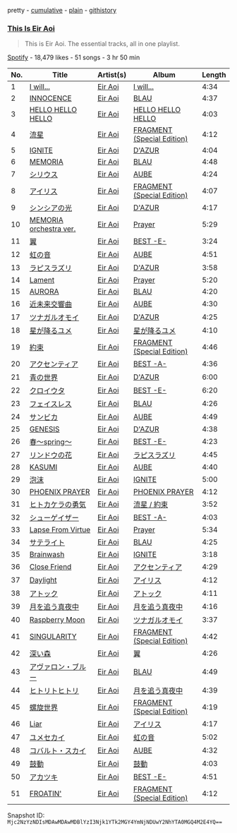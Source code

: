 pretty - [cumulative](/playlists/cumulative/37i9dQZF1DZ06evO0BRqs5.md) - [plain](/playlists/plain/37i9dQZF1DZ06evO0BRqs5) - [githistory](https://github.githistory.xyz/mackorone/spotify-playlist-archive/blob/main/playlists/plain/37i9dQZF1DZ06evO0BRqs5)

### [This Is Eir Aoi](https://open.spotify.com/playlist/37i9dQZF1DZ06evO0BRqs5)

> This is Eir Aoi\. The essential tracks, all in one playlist.

[Spotify](https://open.spotify.com/user/spotify) - 18,479 likes - 51 songs - 3 hr 50 min

| No. | Title | Artist(s) | Album | Length |
|---|---|---|---|---|
| 1 | [I will...](https://open.spotify.com/track/4DGJQEY7NUtuKRL6IX20U6) | [Eir Aoi](https://open.spotify.com/artist/18moNotPmBWa2YZtRnIoZ3) | [I will...](https://open.spotify.com/album/5NiJNFnTIXAY1vbDLOaohA) | 4:34 |
| 2 | [INNOCENCE](https://open.spotify.com/track/0N63llGavaESfPRIZkDkvL) | [Eir Aoi](https://open.spotify.com/artist/18moNotPmBWa2YZtRnIoZ3) | [BLAU](https://open.spotify.com/album/6zZ0a3V5fbQtoMFHmM7kwq) | 4:37 |
| 3 | [HELLO HELLO HELLO](https://open.spotify.com/track/2CR2wXrrSqyAIegVOl8IzF) | [Eir Aoi](https://open.spotify.com/artist/18moNotPmBWa2YZtRnIoZ3) | [HELLO HELLO HELLO](https://open.spotify.com/album/5gAsDpWG0nCLBdJSVkGXs7) | 4:03 |
| 4 | [流星](https://open.spotify.com/track/08qU2grYIu0XldcJZ7jEOb) | [Eir Aoi](https://open.spotify.com/artist/18moNotPmBWa2YZtRnIoZ3) | [FRAGMENT \(Special Edition\)](https://open.spotify.com/album/6m8TwU9kiKfJXH3hMuLSrO) | 4:12 |
| 5 | [IGNITE](https://open.spotify.com/track/5ivhfpfnoHhD8rUI2t3aJG) | [Eir Aoi](https://open.spotify.com/artist/18moNotPmBWa2YZtRnIoZ3) | [D'AZUR](https://open.spotify.com/album/7pwF54HCSkFDYcBqLJDrGr) | 4:04 |
| 6 | [MEMORIA](https://open.spotify.com/track/6qpGlLv9MHaChP5hEx6Pni) | [Eir Aoi](https://open.spotify.com/artist/18moNotPmBWa2YZtRnIoZ3) | [BLAU](https://open.spotify.com/album/6zZ0a3V5fbQtoMFHmM7kwq) | 4:48 |
| 7 | [シリウス](https://open.spotify.com/track/5OCVWpORIRjRU12dHocyDa) | [Eir Aoi](https://open.spotify.com/artist/18moNotPmBWa2YZtRnIoZ3) | [AUBE](https://open.spotify.com/album/2QEH6Q8uI01AyEn5GYAMcT) | 4:24 |
| 8 | [アイリス](https://open.spotify.com/track/3Bl9pbEgCoSnm50nG93bvL) | [Eir Aoi](https://open.spotify.com/artist/18moNotPmBWa2YZtRnIoZ3) | [FRAGMENT \(Special Edition\)](https://open.spotify.com/album/6m8TwU9kiKfJXH3hMuLSrO) | 4:07 |
| 9 | [シンシアの光](https://open.spotify.com/track/1mJgEIOFtgA4Ako3Xlyxo4) | [Eir Aoi](https://open.spotify.com/artist/18moNotPmBWa2YZtRnIoZ3) | [D'AZUR](https://open.spotify.com/album/7pwF54HCSkFDYcBqLJDrGr) | 4:17 |
| 10 | [MEMORIA orchestra ver.](https://open.spotify.com/track/1YrXad2wkK4EvhHDQtvHFo) | [Eir Aoi](https://open.spotify.com/artist/18moNotPmBWa2YZtRnIoZ3) | [Prayer](https://open.spotify.com/album/0Kldsox7QejFK1xNkLsNkp) | 5:29 |
| 11 | [翼](https://open.spotify.com/track/5SkZRPhrXieDDT5LIWkiDB) | [Eir Aoi](https://open.spotify.com/artist/18moNotPmBWa2YZtRnIoZ3) | [BEST \-E\-](https://open.spotify.com/album/6rjMSW0RSSr82ferEWoA3A) | 3:24 |
| 12 | [虹の音](https://open.spotify.com/track/0PQjMVtI9hNKKf7rOyV94S) | [Eir Aoi](https://open.spotify.com/artist/18moNotPmBWa2YZtRnIoZ3) | [AUBE](https://open.spotify.com/album/2QEH6Q8uI01AyEn5GYAMcT) | 4:51 |
| 13 | [ラピスラズリ](https://open.spotify.com/track/5gW0U6PfSZxs3ZqcQvIf6L) | [Eir Aoi](https://open.spotify.com/artist/18moNotPmBWa2YZtRnIoZ3) | [D'AZUR](https://open.spotify.com/album/7pwF54HCSkFDYcBqLJDrGr) | 3:58 |
| 14 | [Lament](https://open.spotify.com/track/3ZbnAjOJxirsvgoq5Y9Op5) | [Eir Aoi](https://open.spotify.com/artist/18moNotPmBWa2YZtRnIoZ3) | [Prayer](https://open.spotify.com/album/0Kldsox7QejFK1xNkLsNkp) | 5:20 |
| 15 | [AURORA](https://open.spotify.com/track/1j8GsYtk19jz7rtGdKuFYM) | [Eir Aoi](https://open.spotify.com/artist/18moNotPmBWa2YZtRnIoZ3) | [BLAU](https://open.spotify.com/album/6zZ0a3V5fbQtoMFHmM7kwq) | 4:20 |
| 16 | [近未来交響曲](https://open.spotify.com/track/4hMcTL6kTCzIgmOxQJlqoz) | [Eir Aoi](https://open.spotify.com/artist/18moNotPmBWa2YZtRnIoZ3) | [AUBE](https://open.spotify.com/album/2QEH6Q8uI01AyEn5GYAMcT) | 4:30 |
| 17 | [ツナガルオモイ](https://open.spotify.com/track/3VFdCj1qd29ODOSDvGxhOQ) | [Eir Aoi](https://open.spotify.com/artist/18moNotPmBWa2YZtRnIoZ3) | [D'AZUR](https://open.spotify.com/album/7pwF54HCSkFDYcBqLJDrGr) | 4:25 |
| 18 | [星が降るユメ](https://open.spotify.com/track/1tsHgDDNkX2eUBvh8hTDhL) | [Eir Aoi](https://open.spotify.com/artist/18moNotPmBWa2YZtRnIoZ3) | [星が降るユメ](https://open.spotify.com/album/3eEkOmo0lmc3MfcfXoNxiJ) | 4:10 |
| 19 | [約束](https://open.spotify.com/track/28YoNQJtIp77Nn3h8fl5Dv) | [Eir Aoi](https://open.spotify.com/artist/18moNotPmBWa2YZtRnIoZ3) | [FRAGMENT \(Special Edition\)](https://open.spotify.com/album/6m8TwU9kiKfJXH3hMuLSrO) | 4:46 |
| 20 | [アクセンティア](https://open.spotify.com/track/0mLK9TPqJ92eRPoJjrJIi9) | [Eir Aoi](https://open.spotify.com/artist/18moNotPmBWa2YZtRnIoZ3) | [BEST \-A\-](https://open.spotify.com/album/2fVMvoKy9XWekpbdyyTFg5) | 4:36 |
| 21 | [青の世界](https://open.spotify.com/track/7LWlnwNCg5OtJynBCSqxzG) | [Eir Aoi](https://open.spotify.com/artist/18moNotPmBWa2YZtRnIoZ3) | [D'AZUR](https://open.spotify.com/album/7pwF54HCSkFDYcBqLJDrGr) | 6:00 |
| 22 | [クロイウタ](https://open.spotify.com/track/2BhzgvThTqaQpDBr1fmkM8) | [Eir Aoi](https://open.spotify.com/artist/18moNotPmBWa2YZtRnIoZ3) | [BEST \-E\-](https://open.spotify.com/album/6rjMSW0RSSr82ferEWoA3A) | 6:20 |
| 23 | [フェイスレス](https://open.spotify.com/track/7nshgkx5EE57GFPKu89x4y) | [Eir Aoi](https://open.spotify.com/artist/18moNotPmBWa2YZtRnIoZ3) | [BLAU](https://open.spotify.com/album/6zZ0a3V5fbQtoMFHmM7kwq) | 4:26 |
| 24 | [サンビカ](https://open.spotify.com/track/5w8BuUpt4CORux5GjRAtXd) | [Eir Aoi](https://open.spotify.com/artist/18moNotPmBWa2YZtRnIoZ3) | [AUBE](https://open.spotify.com/album/2QEH6Q8uI01AyEn5GYAMcT) | 4:49 |
| 25 | [GENESIS](https://open.spotify.com/track/5qXYkYpk5e5rS07lU3USCC) | [Eir Aoi](https://open.spotify.com/artist/18moNotPmBWa2YZtRnIoZ3) | [D'AZUR](https://open.spotify.com/album/7pwF54HCSkFDYcBqLJDrGr) | 4:38 |
| 26 | [春〜spring〜](https://open.spotify.com/track/6Qot77kbGLMMlNsDnEEyN0) | [Eir Aoi](https://open.spotify.com/artist/18moNotPmBWa2YZtRnIoZ3) | [BEST \-E\-](https://open.spotify.com/album/6rjMSW0RSSr82ferEWoA3A) | 4:23 |
| 27 | [リンドウの花](https://open.spotify.com/track/3jfBeW2K8C2Fer7Eu3Reef) | [Eir Aoi](https://open.spotify.com/artist/18moNotPmBWa2YZtRnIoZ3) | [ラピスラズリ](https://open.spotify.com/album/2QieGS3vilhPJo88el8l8G) | 4:45 |
| 28 | [KASUMI](https://open.spotify.com/track/3v1Y19mw44JozuYjBu6LxT) | [Eir Aoi](https://open.spotify.com/artist/18moNotPmBWa2YZtRnIoZ3) | [AUBE](https://open.spotify.com/album/2QEH6Q8uI01AyEn5GYAMcT) | 4:40 |
| 29 | [泡沫](https://open.spotify.com/track/51zZOB0rwq7Hr304eY1pJd) | [Eir Aoi](https://open.spotify.com/artist/18moNotPmBWa2YZtRnIoZ3) | [IGNITE](https://open.spotify.com/album/4fGKgbMhkwR26lTC8GTFGB) | 5:00 |
| 30 | [PHOENIX PRAYER](https://open.spotify.com/track/034PmlTJzGmjITEBl80ya8) | [Eir Aoi](https://open.spotify.com/artist/18moNotPmBWa2YZtRnIoZ3) | [PHOENIX PRAYER](https://open.spotify.com/album/3sF10xHFVzOntlAtqkuB3Q) | 4:12 |
| 31 | [ヒトカケラの勇気](https://open.spotify.com/track/1x6DIYGxyHTYUFgmGEd4Ey) | [Eir Aoi](https://open.spotify.com/artist/18moNotPmBWa2YZtRnIoZ3) | [流星 / 約束](https://open.spotify.com/album/4wrLAS2If2XoK2MURPJ2SG) | 3:52 |
| 32 | [シューゲイザー](https://open.spotify.com/track/11mJhOxt2hCooDFndTPK4C) | [Eir Aoi](https://open.spotify.com/artist/18moNotPmBWa2YZtRnIoZ3) | [BEST \-A\-](https://open.spotify.com/album/2fVMvoKy9XWekpbdyyTFg5) | 4:03 |
| 33 | [Lapse From Virtue](https://open.spotify.com/track/1J2A4InBPQcfXyf9mF5IG8) | [Eir Aoi](https://open.spotify.com/artist/18moNotPmBWa2YZtRnIoZ3) | [Prayer](https://open.spotify.com/album/0Kldsox7QejFK1xNkLsNkp) | 5:34 |
| 34 | [サテライト](https://open.spotify.com/track/6JVhxrEMzT2mWSNHWMhwFZ) | [Eir Aoi](https://open.spotify.com/artist/18moNotPmBWa2YZtRnIoZ3) | [BLAU](https://open.spotify.com/album/6zZ0a3V5fbQtoMFHmM7kwq) | 4:25 |
| 35 | [Brainwash](https://open.spotify.com/track/07n5LpytLdZuKDAurEo1wp) | [Eir Aoi](https://open.spotify.com/artist/18moNotPmBWa2YZtRnIoZ3) | [IGNITE](https://open.spotify.com/album/4fGKgbMhkwR26lTC8GTFGB) | 3:18 |
| 36 | [Close Friend](https://open.spotify.com/track/0S58WfNGli8Ik6pxCbXowy) | [Eir Aoi](https://open.spotify.com/artist/18moNotPmBWa2YZtRnIoZ3) | [アクセンティア](https://open.spotify.com/album/1l1C3kJKVLamC0jevsP4Xo) | 4:29 |
| 37 | [Daylight](https://open.spotify.com/track/3QUcxSheSRbPD6mI91VwST) | [Eir Aoi](https://open.spotify.com/artist/18moNotPmBWa2YZtRnIoZ3) | [アイリス](https://open.spotify.com/album/1YBe42P8dq3C7kcb07y328) | 4:12 |
| 38 | [アトック](https://open.spotify.com/track/0vWlopeKCm1atNKaTv1Bhg) | [Eir Aoi](https://open.spotify.com/artist/18moNotPmBWa2YZtRnIoZ3) | [アトック](https://open.spotify.com/album/03nazQKVW3vGbmLAOYvnzO) | 4:11 |
| 39 | [月を追う真夜中](https://open.spotify.com/track/44nPRe9D8i3BJiTcxYyfp3) | [Eir Aoi](https://open.spotify.com/artist/18moNotPmBWa2YZtRnIoZ3) | [月を追う真夜中](https://open.spotify.com/album/54WirG6n1l8Vg0uF26R0yJ) | 4:16 |
| 40 | [Raspberry Moon](https://open.spotify.com/track/1UksXs7fzQh4CcpaknzGXH) | [Eir Aoi](https://open.spotify.com/artist/18moNotPmBWa2YZtRnIoZ3) | [ツナガルオモイ](https://open.spotify.com/album/5hnBLFUkkZQhquwedJ2tFZ) | 3:37 |
| 41 | [SINGULARITY](https://open.spotify.com/track/0SD34sXHsm29Gm637omcuA) | [Eir Aoi](https://open.spotify.com/artist/18moNotPmBWa2YZtRnIoZ3) | [FRAGMENT \(Special Edition\)](https://open.spotify.com/album/6m8TwU9kiKfJXH3hMuLSrO) | 4:42 |
| 42 | [深い森](https://open.spotify.com/track/0FQCrJ6j5ZDZ7od1TkMchk) | [Eir Aoi](https://open.spotify.com/artist/18moNotPmBWa2YZtRnIoZ3) | [翼](https://open.spotify.com/album/4Jgv6Mp7kD0phKwFs5UmzN) | 4:26 |
| 43 | [アヴァロン・ブルー](https://open.spotify.com/track/67D8rjvrqjb8XoF9S1Pak7) | [Eir Aoi](https://open.spotify.com/artist/18moNotPmBWa2YZtRnIoZ3) | [BLAU](https://open.spotify.com/album/6zZ0a3V5fbQtoMFHmM7kwq) | 4:49 |
| 44 | [ヒトリトヒトリ](https://open.spotify.com/track/26YNGudhBMxEGkB8RluCHC) | [Eir Aoi](https://open.spotify.com/artist/18moNotPmBWa2YZtRnIoZ3) | [月を追う真夜中](https://open.spotify.com/album/54WirG6n1l8Vg0uF26R0yJ) | 4:39 |
| 45 | [螺旋世界](https://open.spotify.com/track/1Cp6p7em95MNYmuJBI9MNn) | [Eir Aoi](https://open.spotify.com/artist/18moNotPmBWa2YZtRnIoZ3) | [FRAGMENT \(Special Edition\)](https://open.spotify.com/album/6m8TwU9kiKfJXH3hMuLSrO) | 4:19 |
| 46 | [Liar](https://open.spotify.com/track/2icFqeEOtiXscKh5FFyBVU) | [Eir Aoi](https://open.spotify.com/artist/18moNotPmBWa2YZtRnIoZ3) | [アイリス](https://open.spotify.com/album/1YBe42P8dq3C7kcb07y328) | 4:17 |
| 47 | [ユメセカイ](https://open.spotify.com/track/7MM3JGBeBLIK3zV6spGXji) | [Eir Aoi](https://open.spotify.com/artist/18moNotPmBWa2YZtRnIoZ3) | [虹の音](https://open.spotify.com/album/1yF6vfgTYetiqEG2DKqRX0) | 5:02 |
| 48 | [コバルト・スカイ](https://open.spotify.com/track/3Z957DGjG79SQ4DLEHn8M0) | [Eir Aoi](https://open.spotify.com/artist/18moNotPmBWa2YZtRnIoZ3) | [AUBE](https://open.spotify.com/album/2QEH6Q8uI01AyEn5GYAMcT) | 4:32 |
| 49 | [鼓動](https://open.spotify.com/track/6QDyiZyiQjRL02PIiJo2bq) | [Eir Aoi](https://open.spotify.com/artist/18moNotPmBWa2YZtRnIoZ3) | [鼓動](https://open.spotify.com/album/3ScfmGFBtfyu9Gsj3yWDU3) | 4:03 |
| 50 | [アカツキ](https://open.spotify.com/track/3ZMnn1muAjYZ1XBbUuLqgi) | [Eir Aoi](https://open.spotify.com/artist/18moNotPmBWa2YZtRnIoZ3) | [BEST \-E\-](https://open.spotify.com/album/6rjMSW0RSSr82ferEWoA3A) | 4:51 |
| 51 | [FROATIN'](https://open.spotify.com/track/712XBKRZlVW0MqXyXPbUMl) | [Eir Aoi](https://open.spotify.com/artist/18moNotPmBWa2YZtRnIoZ3) | [FRAGMENT \(Special Edition\)](https://open.spotify.com/album/6m8TwU9kiKfJXH3hMuLSrO) | 4:12 |

Snapshot ID: `Mjc2NzYzNDIsMDAwMDAwMDBlYzI3Njk1YTk2MGY4YmNjNDUwY2NhYTA0MGQ4M2E4YQ==`
